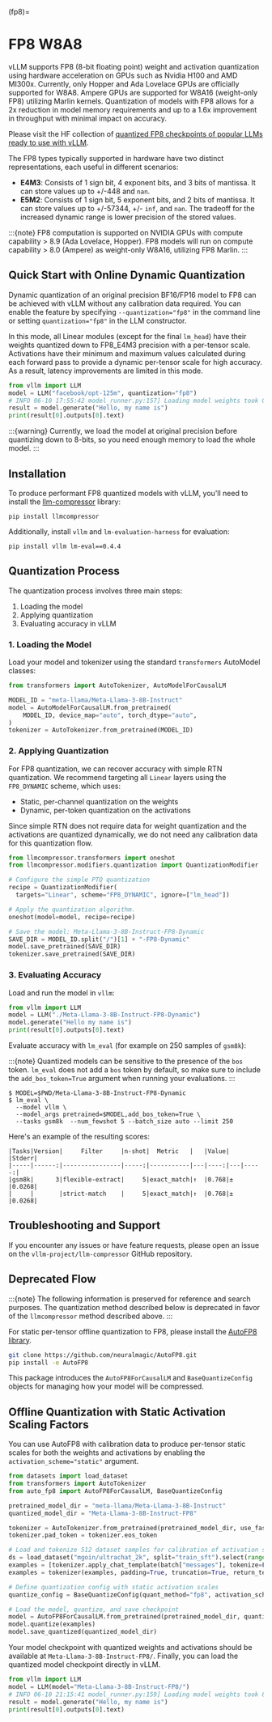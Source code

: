 (fp8)=

# FP8 W8A8

vLLM supports FP8 (8-bit floating point) weight and activation quantization using hardware acceleration on GPUs such as Nvidia H100 and AMD MI300x.
Currently, only Hopper and Ada Lovelace GPUs are officially supported for W8A8.
Ampere GPUs are supported for W8A16 (weight-only FP8) utilizing Marlin kernels.
Quantization of models with FP8 allows for a 2x reduction in model memory requirements and up to a 1.6x improvement in throughput with minimal impact on accuracy.

Please visit the HF collection of [quantized FP8 checkpoints of popular LLMs ready to use with vLLM](https://huggingface.co/collections/neuralmagic/fp8-llms-for-vllm-666742ed2b78b7ac8df13127).

The FP8 types typically supported in hardware have two distinct representations, each useful in different scenarios:

- **E4M3**: Consists of 1 sign bit, 4 exponent bits, and 3 bits of mantissa. It can store values up to +/-448 and `nan`.
- **E5M2**: Consists of 1 sign bit, 5 exponent bits, and 2 bits of mantissa. It can store values up to +/-57344, +/- `inf`, and `nan`. The tradeoff for the increased dynamic range is lower precision of the stored values.

:::{note}
FP8 computation is supported on NVIDIA GPUs with compute capability > 8.9 (Ada Lovelace, Hopper).
FP8 models will run on compute capability > 8.0 (Ampere) as weight-only W8A16, utilizing FP8 Marlin.
:::

## Quick Start with Online Dynamic Quantization

Dynamic quantization of an original precision BF16/FP16 model to FP8 can be achieved with vLLM without any calibration data required. You can enable the feature by specifying `--quantization="fp8"` in the command line or setting `quantization="fp8"` in the LLM constructor.

In this mode, all Linear modules (except for the final `lm_head`) have their weights quantized down to FP8_E4M3 precision with a per-tensor scale. Activations have their minimum and maximum values calculated during each forward pass to provide a dynamic per-tensor scale for high accuracy. As a result, latency improvements are limited in this mode.

```python
from vllm import LLM
model = LLM("facebook/opt-125m", quantization="fp8")
# INFO 06-10 17:55:42 model_runner.py:157] Loading model weights took 0.1550 GB
result = model.generate("Hello, my name is")
print(result[0].outputs[0].text)
```

:::{warning}
Currently, we load the model at original precision before quantizing down to 8-bits, so you need enough memory to load the whole model.
:::

## Installation

To produce performant FP8 quantized models with vLLM, you'll need to install the [llm-compressor](https://github.com/vllm-project/llm-compressor/) library:

```console
pip install llmcompressor
```

Additionally, install `vllm` and `lm-evaluation-harness` for evaluation:

```console
pip install vllm lm-eval==0.4.4
```

## Quantization Process

The quantization process involves three main steps:

1. Loading the model
2. Applying quantization
3. Evaluating accuracy in vLLM

### 1. Loading the Model

Load your model and tokenizer using the standard `transformers` AutoModel classes:

```python
from transformers import AutoTokenizer, AutoModelForCausalLM

MODEL_ID = "meta-llama/Meta-Llama-3-8B-Instruct"
model = AutoModelForCausalLM.from_pretrained(
    MODEL_ID, device_map="auto", torch_dtype="auto",
)
tokenizer = AutoTokenizer.from_pretrained(MODEL_ID)
```

### 2. Applying Quantization

For FP8 quantization, we can recover accuracy with simple RTN quantization. We recommend targeting all `Linear` layers using the `FP8_DYNAMIC` scheme, which uses:

- Static, per-channel quantization on the weights
- Dynamic, per-token quantization on the activations

Since simple RTN does not require data for weight quantization and the activations are quantized dynamically, we do not need any calibration data for this quantization flow.

```python
from llmcompressor.transformers import oneshot
from llmcompressor.modifiers.quantization import QuantizationModifier

# Configure the simple PTQ quantization
recipe = QuantizationModifier(
  targets="Linear", scheme="FP8_DYNAMIC", ignore=["lm_head"])

# Apply the quantization algorithm.
oneshot(model=model, recipe=recipe)

# Save the model: Meta-Llama-3-8B-Instruct-FP8-Dynamic
SAVE_DIR = MODEL_ID.split("/")[1] + "-FP8-Dynamic"
model.save_pretrained(SAVE_DIR)
tokenizer.save_pretrained(SAVE_DIR)
```

### 3. Evaluating Accuracy

Load and run the model in `vllm`:

```python
from vllm import LLM
model = LLM("./Meta-Llama-3-8B-Instruct-FP8-Dynamic")
model.generate("Hello my name is")
print(result[0].outputs[0].text)
```

Evaluate accuracy with `lm_eval` (for example on 250 samples of `gsm8k`):

:::{note}
Quantized models can be sensitive to the presence of the `bos` token. `lm_eval` does not add a `bos` token by default, so make sure to include the `add_bos_token=True` argument when running your evaluations.
:::

```console
$ MODEL=$PWD/Meta-Llama-3-8B-Instruct-FP8-Dynamic
$ lm_eval \
  --model vllm \
  --model_args pretrained=$MODEL,add_bos_token=True \
  --tasks gsm8k  --num_fewshot 5 --batch_size auto --limit 250
```

Here's an example of the resulting scores:

```text
|Tasks|Version|     Filter     |n-shot|  Metric   |   |Value|   |Stderr|
|-----|------:|----------------|-----:|-----------|---|----:|---|-----:|
|gsm8k|      3|flexible-extract|     5|exact_match|↑  |0.768|±  |0.0268|
|     |       |strict-match    |     5|exact_match|↑  |0.768|±  |0.0268|
```

## Troubleshooting and Support

If you encounter any issues or have feature requests, please open an issue on the `vllm-project/llm-compressor` GitHub repository.

## Deprecated Flow

:::{note}
The following information is preserved for reference and search purposes.
The quantization method described below is deprecated in favor of the `llmcompressor` method described above.
:::

For static per-tensor offline quantization to FP8, please install the [AutoFP8 library](https://github.com/neuralmagic/autofp8).

```bash
git clone https://github.com/neuralmagic/AutoFP8.git
pip install -e AutoFP8
```

This package introduces the `AutoFP8ForCausalLM` and `BaseQuantizeConfig` objects for managing how your model will be compressed.

## Offline Quantization with Static Activation Scaling Factors

You can use AutoFP8 with calibration data to produce per-tensor static scales for both the weights and activations by enabling the `activation_scheme="static"` argument.

```python
from datasets import load_dataset
from transformers import AutoTokenizer
from auto_fp8 import AutoFP8ForCausalLM, BaseQuantizeConfig

pretrained_model_dir = "meta-llama/Meta-Llama-3-8B-Instruct"
quantized_model_dir = "Meta-Llama-3-8B-Instruct-FP8"

tokenizer = AutoTokenizer.from_pretrained(pretrained_model_dir, use_fast=True)
tokenizer.pad_token = tokenizer.eos_token

# Load and tokenize 512 dataset samples for calibration of activation scales
ds = load_dataset("mgoin/ultrachat_2k", split="train_sft").select(range(512))
examples = [tokenizer.apply_chat_template(batch["messages"], tokenize=False) for batch in ds]
examples = tokenizer(examples, padding=True, truncation=True, return_tensors="pt").to("cuda")

# Define quantization config with static activation scales
quantize_config = BaseQuantizeConfig(quant_method="fp8", activation_scheme="static")

# Load the model, quantize, and save checkpoint
model = AutoFP8ForCausalLM.from_pretrained(pretrained_model_dir, quantize_config)
model.quantize(examples)
model.save_quantized(quantized_model_dir)
```

Your model checkpoint with quantized weights and activations should be available at `Meta-Llama-3-8B-Instruct-FP8/`.
Finally, you can load the quantized model checkpoint directly in vLLM.

```python
from vllm import LLM
model = LLM(model="Meta-Llama-3-8B-Instruct-FP8/")
# INFO 06-10 21:15:41 model_runner.py:159] Loading model weights took 8.4596 GB
result = model.generate("Hello, my name is")
print(result[0].outputs[0].text)
```

